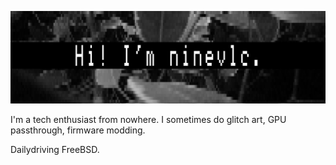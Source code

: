 <p align=center>
    <img src="banner_trim.png">
</p>

I'm a tech enthusiast from nowhere.
I sometimes do glitch art, GPU passthrough, firmware modding.

Dailydriving FreeBSD.
